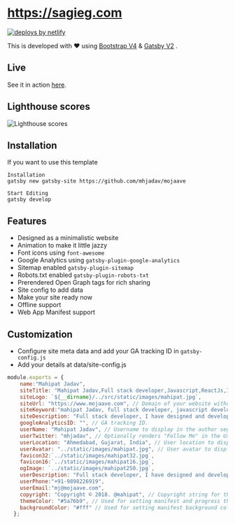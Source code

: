 # https://sagieg.com
[![deploys by netlify](https://img.shields.io/badge/deploys%20by-netlify-00c7b7.svg)](https://www.netlify.com)

This is developed with ❤️ using [Bootstrap V4](https://getbootstrap.com/) & [Gatsby V2](https://www.gatsbyjs.org/) .  

## Live
See it in action [here](https://sagieg.com/).

## Lighthouse scores

![Lighthouse scores](https://lighthouse.now.sh/?perf=99&pwa=100&a11y=80&bp=100&seo=100)

## Installation
If you want to use this template
```
Installation
gatsby new gatsby-site https://github.com/mhjadav/mojaave
```
```
Start Editing
gatsby develop

```

## Features
- Designed as a minimalistic website
- Animation to make it little jazzy
- Font icons using `font-awesome`
- Google Analytics using `gatsby-plugin-google-analytics`
- Sitemap enabled `gatsby-plugin-sitemap`
- Robots.txt enabled `gatsby-plugin-robots-txt`
- Prerendered Open Graph tags for rich sharing
- Site config to add data
- Make your site ready now
- Offline support
- Web App Manifest support

## Customization
- Configure site meta data and add your GA tracking ID in `gatsby-config.js`
- Add your details at data/site-config.js
```js
module.exports = {
    name:"Mahipat Jadav",
    siteTitle: "Mahipat Jadav,Full stack developer,Javascript,ReactJs,India", // Site title.
    siteLogo: `${__dirname}/../src/static/images/mahipat.jpg`,
    siteUrl: "https://www.mojaave.com", // Domain of your website without pathPrefix.
    siteKeyword:"mahipat Jadav, full stack developer, javascript developer, reactjs developer, Angular, nodejs developer, graphql, jquery, lodash, typescript, software engineer, web developer, front-end developer, responsive web design",
    siteDescription: "Full stack developer, I have designed and developed fast and responsive web applications using Javascript, ReactJS, Redux, NodeJs, GraphQl, Bootstrap, Gatsby", // Website description used for RSS feeds/meta description tag.
    googleAnalyticsID: "", // GA tracking ID.
    userName: "Mahipat Jadav", // Username to display in the author segment.
    userTwitter: "mhjadav", // Optionally renders "Follow Me" in the UserInfo segment.
    userLocation: "Ahmedabad, Gujarat, India", // User location to display in the author segment.
    userAvatar: "../static/images/mahipat.jpg", // User avatar to display in the author segment.
    favicon32:`../static/images/mahipat32.jpg`,
    favicon16:`../static/images/mahipat16.jpg`,
    ogImage: `../static/images/mahipat250.jpg`,
    userDescription: "Full stack developer, I have designed and developed fast and responsive web applications using Javascript, ReactJS, Redux, NodeJs, GraphQl, Bootstrap, Gatsby", // Website description used for RSS feeds/meta description tag.
    userPhone:"+91-9898226919",
    userEmail:"mj@mojaave.com",
    copyright: "Copyright © 2018. @mahipat", // Copyright string for the footer of the website and RSS feed.
    themeColor: "#5a76b9", // Used for setting manifest and progress theme colors.
    backgroundColor: "#fff" // Used for setting manifest background color.
  };
```

